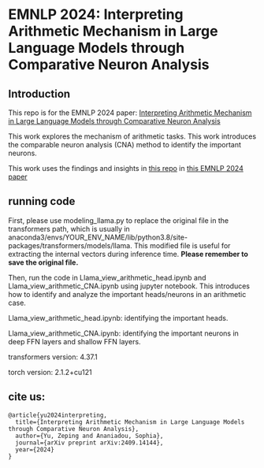 # EMNLP 2024: Interpreting Arithmetic Mechanism in Large Language Models through Comparative Neuron Analysis

## Introduction

This repo is for the EMNLP 2024 paper: [Interpreting Arithmetic Mechanism in Large Language Models through Comparative Neuron Analysis](https://zepingyu0512.github.io/arithmetic-mechanism.github.io/)

This work explores the mechanism of arithmetic tasks. This work introduces the comparable neuron analysis (CNA) method to identify the important neurons.

This work uses the findings and insights in [this repo](https://github.com/zepingyu0512/neuron-attribution/tree/main) in [this EMNLP 2024 paper](https://zepingyu0512.github.io/neuron-attribution.github.io/)

## running code

First, please use modeling_llama.py to replace the original file in the transformers path, which is usually in anaconda3/envs/YOUR_ENV_NAME/lib/python3.8/site-packages/transformers/models/llama. This modified file is useful for extracting the internal vectors during inference time. **Please remember to save the original file.** 

Then, run the code in Llama_view_arithmetic_head.ipynb and Llama_view_arithmetic_CNA.ipynb using jupyter notebook. This introduces how to identify and analyze the important heads/neurons in an arithmetic case.

Llama_view_arithmetic_head.ipynb: identifying the important heads.

Llama_view_arithmetic_CNA.ipynb: identifying the important neurons in deep FFN layers and shallow FFN layers.

transformers version: 4.37.1

torch version: 2.1.2+cu121

## cite us: 

```
@article{yu2024interpreting,
  title={Interpreting Arithmetic Mechanism in Large Language Models through Comparative Neuron Analysis},
  author={Yu, Zeping and Ananiadou, Sophia},
  journal={arXiv preprint arXiv:2409.14144},
  year={2024}
}
```
